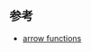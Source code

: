 

## 参考

- [arrow functions](https://developer.mozilla.org/en-US/docs/Web/JavaScript/Reference/Functions/Arrow_functions)